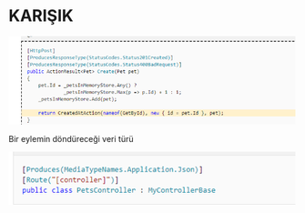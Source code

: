 # KARIŞIK

![\[ProducesResponseType(StatusCode.Status201Created)\]](<../../../.gitbook/assets/image (5).png>)

Bir eylemin döndüreceği veri türü

![\[Produces(MediaTypeNames.Application.Json)\]](<../../../.gitbook/assets/image (3).png>)
